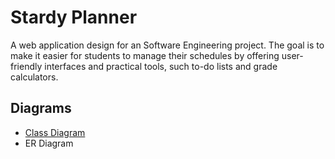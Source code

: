 # Stardy Planner

A web application design for an Software Engineering project. The goal is to make it easier for students to manage their schedules by offering user-friendly interfaces and practical tools, such to-do lists and grade calculators.

## Diagrams

- [Class Diagram](/markdown/classDiagram.md)
- ER Diagram
